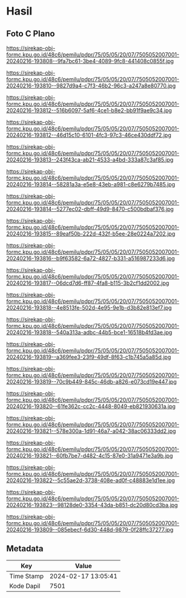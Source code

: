 # Hasil

## Foto C Plano

https://sirekap-obj-formc.kpu.go.id/48c6/pemilu/pdpr/75/05/05/20/07/7505052007001-20240216-193808--9fa7bc61-3be4-4089-9fc8-441408c0855f.jpg

https://sirekap-obj-formc.kpu.go.id/48c6/pemilu/pdpr/75/05/05/20/07/7505052007001-20240216-193810--9827d9a4-c7f3-46b2-96c3-a247a8e80770.jpg

https://sirekap-obj-formc.kpu.go.id/48c6/pemilu/pdpr/75/05/05/20/07/7505052007001-20240216-193812--516b6097-5af6-4ce1-b8e2-bb91f9ae9c34.jpg

https://sirekap-obj-formc.kpu.go.id/48c6/pemilu/pdpr/75/05/05/20/07/7505052007001-20240216-193812--46d15c10-6101-4fc3-97c3-46ce430ddf72.jpg

https://sirekap-obj-formc.kpu.go.id/48c6/pemilu/pdpr/75/05/05/20/07/7505052007001-20240216-193813--243f43ca-ab21-4533-a4bd-333a87c3af85.jpg

https://sirekap-obj-formc.kpu.go.id/48c6/pemilu/pdpr/75/05/05/20/07/7505052007001-20240216-193814--58281a3a-e5e8-43eb-a981-c8e6279b7485.jpg

https://sirekap-obj-formc.kpu.go.id/48c6/pemilu/pdpr/75/05/05/20/07/7505052007001-20240216-193814--5277ec02-dbff-49d9-8470-c500bdbaf376.jpg

https://sirekap-obj-formc.kpu.go.id/48c6/pemilu/pdpr/75/05/05/20/07/7505052007001-20240216-193815--89eaf50b-222d-432f-b5ee-28e0224a7202.jpg

https://sirekap-obj-formc.kpu.go.id/48c6/pemilu/pdpr/75/05/05/20/07/7505052007001-20240216-193816--b9f63582-6a72-4827-b331-a516987233d6.jpg

https://sirekap-obj-formc.kpu.go.id/48c6/pemilu/pdpr/75/05/05/20/07/7505052007001-20240216-193817--06dcd7d6-ff87-4fa8-b115-3b2cf1dd2002.jpg

https://sirekap-obj-formc.kpu.go.id/48c6/pemilu/pdpr/75/05/05/20/07/7505052007001-20240216-193818--4e8513fe-502d-4e95-9e1b-d3b82e813ef7.jpg

https://sirekap-obj-formc.kpu.go.id/48c6/pemilu/pdpr/75/05/05/20/07/7505052007001-20240216-193818--540a313a-adbc-44b5-bce1-16518b4fd3ae.jpg

https://sirekap-obj-formc.kpu.go.id/48c6/pemilu/pdpr/75/05/05/20/07/7505052007001-20240216-193819--a369fee3-23f9-49df-8f63-c1b745a5a85d.jpg

https://sirekap-obj-formc.kpu.go.id/48c6/pemilu/pdpr/75/05/05/20/07/7505052007001-20240216-193819--70c9b449-845c-46db-a826-e073cd19e447.jpg

https://sirekap-obj-formc.kpu.go.id/48c6/pemilu/pdpr/75/05/05/20/07/7505052007001-20240216-193820--61fe362c-cc2c-4448-8049-eb821930631a.jpg

https://sirekap-obj-formc.kpu.go.id/48c6/pemilu/pdpr/75/05/05/20/07/7505052007001-20240216-193821--578e300a-1d91-46a7-a042-38ac06333dd2.jpg

https://sirekap-obj-formc.kpu.go.id/48c6/pemilu/pdpr/75/05/05/20/07/7505052007001-20240216-193821--60fb7be7-d482-4c15-87e0-31a9471e3a9b.jpg

https://sirekap-obj-formc.kpu.go.id/48c6/pemilu/pdpr/75/05/05/20/07/7505052007001-20240216-193822--5c55ae2d-3738-408e-ad0f-c48883e1d1ee.jpg

https://sirekap-obj-formc.kpu.go.id/48c6/pemilu/pdpr/75/05/05/20/07/7505052007001-20240216-193823--98128de0-3354-43da-b851-dc20d80cd3ba.jpg

https://sirekap-obj-formc.kpu.go.id/48c6/pemilu/pdpr/75/05/05/20/07/7505052007001-20240216-193809--085ebecf-6d30-448d-9879-0f28ffc37277.jpg


## Metadata

| Key        | Value               |
| ---------- | ------------------- |
| Time Stamp | 2024-02-17 13:05:41 |
| Kode Dapil | 7501                |



